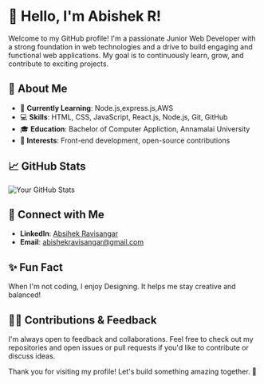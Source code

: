 # 👋 Hello, I'm Abishek R!

Welcome to my GitHub profile! I'm a passionate Junior Web Developer with a strong foundation in web technologies and a drive to build engaging and functional web applications. My goal is to continuously learn, grow, and contribute to exciting projects.

## 🚀 About Me

- 🌱 **Currently Learning**: Node.js,express.js,AWS
- 💻 **Skills**: HTML, CSS, JavaScript, React.js, Node.js, Git, GitHub
- 🎓 **Education**: Bachelor of Computer Appliction, Annamalai University
- 🌟 **Interests**: Front-end development, open-source contributions

## 📈 GitHub Stats

![Your GitHub Stats](https://github-readme-stats.vercel.app/api?username=AbishekAP&show_icons=true&hide_title=true&count_private=true&hide=prs&theme=radical)

## 🔗 Connect with Me

- **LinkedIn**: [Absihek Ravisangar](https://www.linkedin.com/in/abishek-ravisangar-bb048b281/)
- **Email**: [abishekravisangar@gmail.com](mailto:abishekravisangar@gmail.com)

## ✨ Fun Fact

When I'm not coding, I enjoy Designing. It helps me stay creative and balanced!

## 👩‍💻 Contributions & Feedback

I'm always open to feedback and collaborations. Feel free to check out my repositories and open issues or pull requests if you'd like to contribute or discuss ideas.

Thank you for visiting my profile! Let's build something amazing together. 🚀

